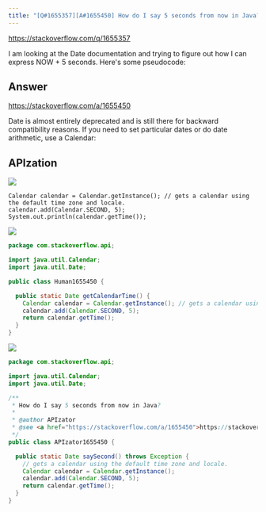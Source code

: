 ```yaml
---
title: "[Q#1655357][A#1655450] How do I say 5 seconds from now in Java?"
---
```


https://stackoverflow.com/q/1655357

I am looking at the Date documentation and trying to figure out how I can express NOW + 5 seconds. Here&#x27;s some pseudocode:

## Answer

https://stackoverflow.com/a/1655450

Date is almost entirely deprecated and is still there for backward compatibility reasons. If you need to set particular dates or do date arithmetic, use a Calendar:

## APIzation

<div class="code-3columns-row">

<div class="code-3columns-column">

<div><img src="/stackoverflow.png" /></div>

```plain
Calendar calendar = Calendar.getInstance(); // gets a calendar using the default time zone and locale.
calendar.add(Calendar.SECOND, 5);
System.out.println(calendar.getTime());
```

</div>

<div class="code-3columns-column">

<div><img src="/human.png" /></div>

```java
package com.stackoverflow.api;

import java.util.Calendar;
import java.util.Date;

public class Human1655450 {

  public static Date getCalendarTime() {
    Calendar calendar = Calendar.getInstance(); // gets a calendar using the default time zone and locale.
    calendar.add(Calendar.SECOND, 5);
    return calendar.getTime();
  }
}

```

</div>

<div class="code-3columns-column">

<div><img src="/apizator.png" /></div>

```java
package com.stackoverflow.api;

import java.util.Calendar;
import java.util.Date;

/**
 * How do I say 5 seconds from now in Java?
 *
 * @author APIzator
 * @see <a href="https://stackoverflow.com/a/1655450">https://stackoverflow.com/a/1655450</a>
 */
public class APIzator1655450 {

  public static Date saySecond() throws Exception {
    // gets a calendar using the default time zone and locale.
    Calendar calendar = Calendar.getInstance();
    calendar.add(Calendar.SECOND, 5);
    return calendar.getTime();
  }
}

```

</div>

</div>